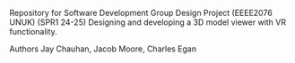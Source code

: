 Repository for Software Development Group Design Project (EEEE2076 UNUK) (SPR1 24-25)
Designing and developing a 3D model viewer with VR functionality.

Authors Jay Chauhan, Jacob Moore, Charles Egan

